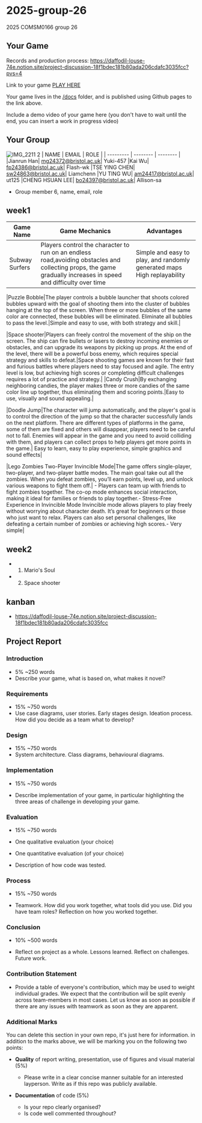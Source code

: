 # 2025-group-26
2025 COMSM0166 group 26

## Your Game

Records and production process: https://daffodil-louse-74e.notion.site/project-discussion-18f1bdec181b80ada206cdafc3035fcc?pvs=4

Link to your game [PLAY HERE](https://peteinfo.github.io/COMSM0166-project-template/)

Your game lives in the [/docs](/docs) folder, and is published using Github pages to the link above.

Include a demo video of your game here (you don't have to wait until the end, you can insert a work in progress video)

## Your Group
![IMG_2211 2](https://github.com/user-attachments/assets/1968bb52-32bb-43a1-8b22-b9d4c6253685)
| NAME | EMAIL | ROLE |
| --------- | -------- | -------- |
|Jianrun Han| mg24372@bristol.ac.uk| Yuki-457
|Kai Wu| fp24386@bristol.ac.uk| Flash-wk
|TSE YING CHEN| sw24863@bristol.ac.uk| Liamchenn
|YU TING WU| am24417@bristol.ac.uk| ut125
|CHENG HSUAN LEE| bo24397@bristol.ac.uk| Allison-sa
- Group member 6, name, email, role

## week1
| Game Name | Game Mechanics | Advantages |
| --------- | -------- | -------- |
|Subway Surfers|Players control the character to run on an endless road,avoiding obstacles and collecting props, the game gradually increases in speed and difficulty over time|Simple and easy to play, and randomly generated maps High replayability|

|Puzzle Bobble|The player controls a bubble launcher that shoots colored bubbles upward with the goal of shooting them into the cluster of bubbles hanging at the top of the screen. When three or more bubbles of the same color are connected, these bubbles will be eliminated. Eliminate all bubbles to pass the level.|Simple and easy to use, with both strategy and skill.|

|Space shooter|Players can freely control the movement of the ship on the screen. The ship can fire bullets or lasers to destroy incoming enemies or obstacles, and can upgrade its weapons by picking up props. At the end of the level, there will be a powerful boss enemy, which requires special strategy and skills to defeat.|Space shooting games are known for their fast and furious battles where players need to stay focused and agile. The entry level is low, but achieving high scores or completing difficult challenges requires a lot of practice and strategy.|
|Candy Crush|By exchanging neighboring candies, the player makes three or more candies of the same color line up together, thus eliminating them and scoring points.|Easy to use, visually and sound appealing.|

|Doodle Jump|The character will jump automatically, and the player's goal is to control the direction of the jump so that the character successfully lands on the next platform. There are different types of platforms in the game, some of them are fixed and others will disappear, players need to be careful not to fall. Enemies will appear in the game and you need to avoid colliding with them, and players can collect props to help players get more points in the game.| Easy to learn, easy to play experience, simple graphics and sound effects|

|Lego Zombies Two-Player Invincible Mode|The game offers single-player, two-player, and two-player battle modes. The main goal take out all the zombies. When you defeat zombies, you’ll earn points, level up, and unlock various weapons to fight them off.| - Players can team up with friends to fight zombies together. The co-op mode enhances social interaction, making it ideal for families or friends to play together.- Stress-Free Experience in Invincible Mode Invincible mode allows players to play freely without worrying about character death. It’s great for beginners or those who just want to relax. Players can also set personal challenges, like defeating a certain number of zombies or achieving high scores.- Very simple|


## week2

- 1.  Mario's Soul
- 2.  Space shooter

## kanban
- https://daffodil-louse-74e.notion.site/project-discussion-18f1bdec181b80ada206cdafc3035fcc

## Project Report

### Introduction

- 5% ~250 words 
- Describe your game, what is based on, what makes it novel? 

### Requirements 

- 15% ~750 words
- Use case diagrams, user stories. Early stages design. Ideation process. How did you decide as a team what to develop? 

### Design

- 15% ~750 words 
- System architecture. Class diagrams, behavioural diagrams. 

### Implementation

- 15% ~750 words

- Describe implementation of your game, in particular highlighting the three areas of challenge in developing your game. 

### Evaluation

- 15% ~750 words

- One qualitative evaluation (your choice) 

- One quantitative evaluation (of your choice) 

- Description of how code was tested. 

### Process 

- 15% ~750 words

- Teamwork. How did you work together, what tools did you use. Did you have team roles? Reflection on how you worked together. 

### Conclusion

- 10% ~500 words

- Reflect on project as a whole. Lessons learned. Reflect on challenges. Future work. 

### Contribution Statement

- Provide a table of everyone's contribution, which may be used to weight individual grades. We expect that the contribution will be split evenly across team-members in most cases. Let us know as soon as possible if there are any issues with teamwork as soon as they are apparent. 

### Additional Marks

You can delete this section in your own repo, it's just here for information. in addition to the marks above, we will be marking you on the following two points:

- **Quality** of report writing, presentation, use of figures and visual material (5%) 
  - Please write in a clear concise manner suitable for an interested layperson. Write as if this repo was publicly available.

- **Documentation** of code (5%)

  - Is your repo clearly organised? 
  - Is code well commented throughout?
